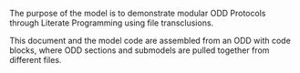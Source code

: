 The purpose of the model is to demonstrate modular ODD Protocols through Literate Programming using file transclusions.

This document and the model code are assembled from an ODD with code blocks, where ODD sections and submodels are pulled together from different files.